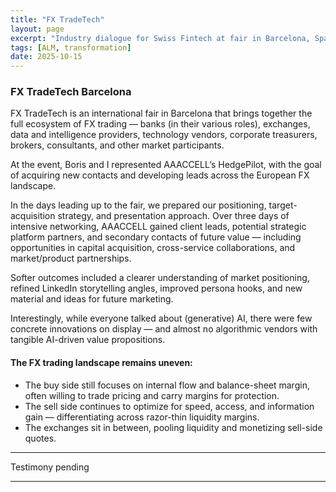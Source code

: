 ```yaml
---
title: "FX TradeTech"
layout: page
excerpt: "Industry dialogue for Swiss Fintech at fair in Barcelona, Spain"
tags: [ALM, transformation]
date: 2025-10-15
---
```


### FX TradeTech Barcelona

FX TradeTech is an international fair in Barcelona that brings together the full ecosystem of FX trading — banks (in their various roles), exchanges, data and intelligence providers, technology vendors, corporate treasurers, brokers, consultants, and other market participants.

At the event, Boris and I represented AAACCELL’s HedgePilot, with the goal of acquiring new contacts and developing leads across the European FX landscape.

In the days leading up to the fair, we prepared our positioning, target-acquisition strategy, and presentation approach.
Over three days of intensive networking, AAACCELL gained client leads, potential strategic platform partners, and secondary contacts of future value — including opportunities in capital acquisition, cross-service collaborations, and market/product partnerships.

Softer outcomes included a clearer understanding of market positioning, refined LinkedIn storytelling angles, improved persona hooks, and new material and ideas for future marketing.

Interestingly, while everyone talked about (generative) AI, there were few concrete innovations on display — and almost no algorithmic vendors with tangible AI-driven value propositions.

#### The FX trading landscape remains uneven:

- The buy side still focuses on internal flow and balance-sheet margin, often willing to trade pricing and carry margins for protection.
- The sell side continues to optimize for speed, access, and information gain — differentiating across razor-thin liquidity margins.
- The exchanges sit in between, pooling liquidity and monetizing sell-side quotes.

---

Testimony pending

---

